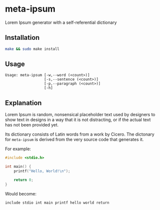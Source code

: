# meta-ipsum

Lorem Ipsum generator with a self-referential dictionary

## Installation

```bash
make && sudo make install
```

## Usage

```
Usage: meta-ipsum [-w,--word (<count>)]
                  [-s,--sentence (<count>)]
                  [-p,--paragraph (<count>)]
                  [-h]
```

## Explanation

Lorem Ipsum is random, nonsensical placeholder text used by designers to show text in designs in a way that it is not distracting, or if the actual text has not been provided yet.

Its dictionary consists of Latin words from a work by Cicero. The dictonary for `meta-ipsum` is derived from the very source code that generates it.

For example:

```c
#include <stdio.h>

int main() {
    printf("Hello, World!\n");

    return 0;
}
```

Would become:

```
include stdio int main printf hello world return
```
